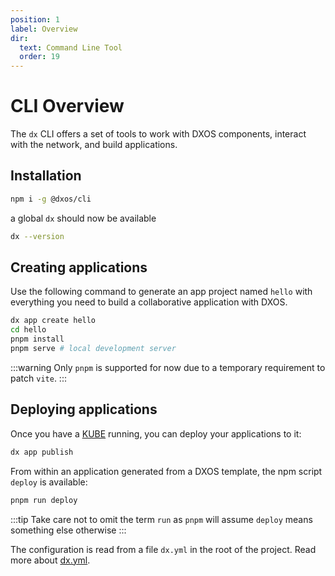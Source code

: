 ```yaml
---
position: 1
label: Overview
dir:
  text: Command Line Tool
  order: 19
---
```


# CLI Overview

The `dx` CLI offers a set of tools to work with DXOS components, interact with the network, and build applications.

## Installation

```bash
npm i -g @dxos/cli
```

a global `dx` should now be available

```bash
dx --version
```

## Creating applications

Use the following command to generate an app project named `hello` with everything you need to build a collaborative application with DXOS.

```bash
dx app create hello
cd hello
pnpm install
pnpm serve # local development server
```

:::warning
Only `pnpm` is supported for now due to a temporary requirement to patch `vite`.
:::

## Deploying applications

Once you have a [KUBE](../kube) running, you can deploy your applications to it:

```bash
dx app publish
```

From within an application generated from a DXOS template, the npm script `deploy` is available:

```bash
pnpm run deploy
```

:::tip
Take care not to omit the term `run` as `pnpm` will assume `deploy` means something else otherwise
:::

The configuration is read from a file `dx.yml` in the root of the project. Read more about [dx.yml](../kube/dx-yml-file.md).
